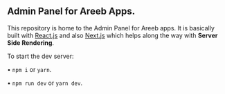 ## Admin Panel for Areeb Apps.

This repository is home to the Admin Panel for Areeb apps. It is basically built with [React.js](https://reactjs.org/) and also [Next.js](https://zeit.co/blog/next2) which helps along the way with <b>Server Side Rendering</b>.

To start the dev server:

• `npm i` or `yarn`.

• `npm run dev` or `yarn dev`.
